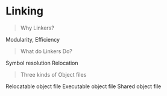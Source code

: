 # Linking

> Why Linkers?

Modularity, Efficiency

> What do Linkers Do?

Symbol resolution
Relocation

> Three kinds of Object files

Relocatable object file
Executable object file
Shared object file